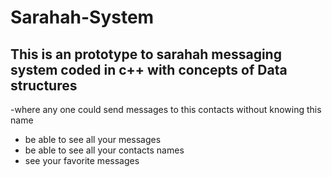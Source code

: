 # Sarahah-System
## This is an prototype to sarahah messaging system coded in c++ with concepts of Data structures
-where any one could send messages to this contacts without knowing this name 
- be able to see all your messages 
- be able to see all your contacts names
- see your favorite messages
